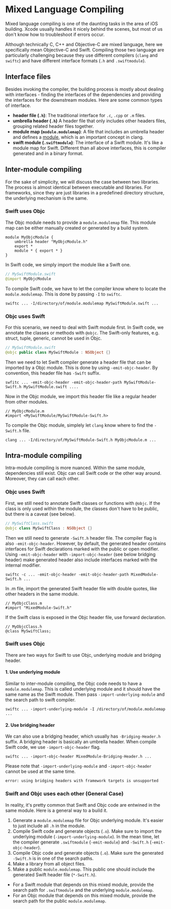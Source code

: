 # Mixed Language Compiling
Mixed language compiling is one of the daunting tasks in the area of iOS building. Xcode usually handles it nicely behind the scenes, but most of us don't know how to troubleshoot if errors occur.

Although technically C, C++ and Objective-C are mixed language, here we specifically mean Objective-C and Swift. Compiling those two language are particularly challenging because they use different compilers (`clang` and `swiftc`) and have different interface formats (`.h` and `.swiftmodule`).

## Interface files
Besides invoking the compiler, the building process is mostly about dealing with interfaces - finding the interfaces of the dependencies and providing the interfaces for the downstream modules. Here are some common types of interface.

* **header file (`.h`)**: The traditional interface for `.c`, `.cpp` or `.m` files.
* **umbrella header (`.h`)** A header file that only includes other headers files, grouping related header files together.
* **module map (`module.modulemap`)**: A file that includes an umbrella header and defines a [module](https://clang.llvm.org/docs/Modules.html), which is an important concept in clang.
* **swift module (`.swiftmodule`)**: The interface of a Swift module. It's like a module map for Swift. Different than all above interfaces, this is compiler generated and in a binary format.

## Inter-module compiling
For the sake of simplicity, we will discuss the case between two libraries. The process is almost identical between executable and libraries. For frameworks, since they are just libraries in a predefined directory structure, the underlying mechanism is the same.

### Swift uses Objc
The Objc module needs to provide a `module.modulemap` file. This module map can be either manually created or generated by a build system.
```
module MyObjcModule {
    umbrella header "MyObjcModule.h"
    export *
    module * { export * }
}
```
In Swift code, we simply import the module like a Swift one.
``` swift
// MySwiftModule.swift
@import MyObjcModule
```

To compile Swift code, we have to let the compiler know where to locate the `module.modulemap`. This is done by passing `-I` to `swiftc`.
```
swiftc ... -I/directory/of/module.modulemap MySwiftModule.swift ...
```

### Objc uses Swift
For this scenario, we need to deal with Swift module first. In Swift code, we annotate the classes or methods with `@objc`. The Swift-only features, e.g. struct, tuple, generic, cannot be used in Objc.
``` swift
// MySwiftModule.swift
@objc public class MySwiftModule : NSObject {}
```
Then we need to let Swift compiler generate a header file that can be imported by a Objc module. This is done by using `-emit-objc-header`. By convention, this header file has `-Swift` suffix.
```
swfitc ... -emit-objc-header -emit-objc-header-path MySwiftModule-Swift.h MySwiftModule.swift ....
```
Now in the Objc module, we import this header file like a regular header from other modules.
``` objc
// MyObjcModule.m
#import <MySwiftModule/MySwiftModule-Swift.h>
```
To compile the Objc module, simplely let `clang` know where to find the `-Swift.h` file.
```
clang ... -I/directory/of/MySwiftModule-Swift.h MyObjcModule.m ...
```

## Intra-module compiling
Intra-module compiling is more nuanced. Within the same module, dependencies still exist. Objc can call Swift code or the other way around. Moreover, they can call each other.

### Objc uses Swift
First, we still need to annotate Swift classes or functions with `@objc`. If the class is only used within the module, the classes don't have to be public, but there is a caveat (see below).
``` swift
// MySwiftClass.swift
@objc class MySwiftClass : NSObject {}
```
Then we still need to generate `-Swift.h` header file. The compiler flag is also `-emit-objc-header`. However, by default, the generated header contains interfaces for Swift declarations marked with the public or open modifier. Using `-emit-objc-header`  with `-import-objc-header` (see below bridging header) make generated header also include interfaces marked with the internal modifier.
```
swiftc -c ... -emit-objc-header -emit-objc-header-path MixedModule-Swift.h ...
```

In .m file, import the generated Swift header file with double quotes, like other headers in the same module.
``` objc
// MyObjcClass.m
#import "MixedModule-Swift.h"
```

If the Swift class is exposed in the Objc header file, use forward declaration.
``` objc
// MyObjcClass.h
@class MySwiftClass;
```

### Swift uses Objc
There are two ways for Swift to use Objc, underlying module and bridging header.

#### 1. Use underlying module
Similar to inter-module compiling, the Objc code needs to have a `module.modulemap`. This is called underlying module and it should have the same name as the Swift module. Then pass `-import-underlying-module` and the search path to swift compiler.
```
swiftc ... -import-underlying-module -I /directory/of/module.modulemap ...
```

#### 2. Use bridging header
We can also use a bridging header, which usually has `-Bridging-Header.h` suffix. A bridging header is basically an umbrella header. When compile Swift code, we use `-import-objc-header` flag.
```
swiftc ... -import-objc-header MixedModule-Bridging-Header.h ...
```

Please note that `-import-underlying-module` and `-import-objc-header` cannot be used at the same time.
```
error: using bridging headers with framework targets is unsupported
```

### Swift and Objc uses each other (General Case)
In reality, it's pretty common that Swift and Objc code are entwined in the same module. Here is a general way to a build it.

1. Generate a `module.modulemap` file for Objc underlying module. It's easier to just include all `.h` in the module.
2. Compile Swift code and generate objects (`.o`). Make sure to import the underlying module (`-import-underlying-module`). In the mean time, let the compiler generate `.swiftmodule` (`-emit-module`) and `-Swift.h` (`-emit-objc-header`).
3. Compile Objc code and generate objects (`.o`). Make sure the generated `-Swift.h` is in one of the search paths.
4. Make a library from all object files.
4. Make a public `module.modulemap`. This public one should include the generated Swift header file (`*-Swift.h`).

* For a Swift module that depends on this mixed module, provide the search path for `.swiftmodule` and the underlying `module.modulemap`.
* For an Objc module that depends on this mixed module, provide the search path for the public `module.modulemap`.
